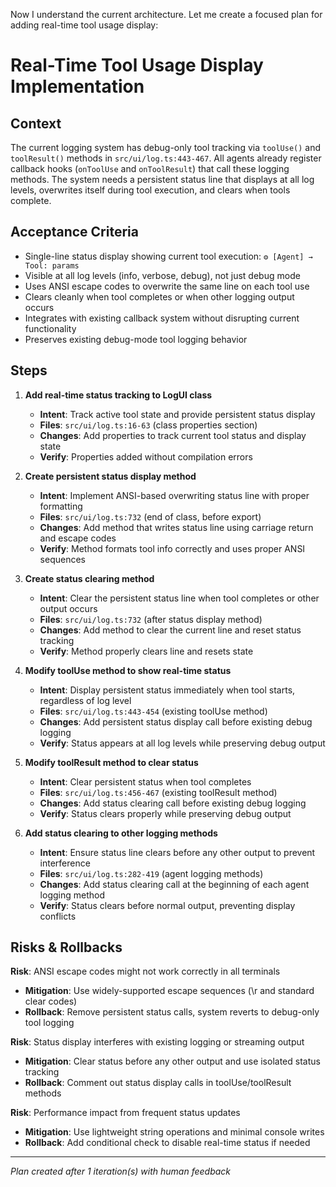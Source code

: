 Now I understand the current architecture. Let me create a focused plan for adding real-time tool usage display:

# Real-Time Tool Usage Display Implementation

## Context
The current logging system has debug-only tool tracking via `toolUse()` and `toolResult()` methods in `src/ui/log.ts:443-467`. All agents already register callback hooks (`onToolUse` and `onToolResult`) that call these logging methods. The system needs a persistent status line that displays at all log levels, overwrites itself during tool execution, and clears when tools complete.

## Acceptance Criteria
- Single-line status display showing current tool execution: `⚙️ [Agent] → Tool: params`
- Visible at all log levels (info, verbose, debug), not just debug mode
- Uses ANSI escape codes to overwrite the same line on each tool use
- Clears cleanly when tool completes or when other logging output occurs
- Integrates with existing callback system without disrupting current functionality
- Preserves existing debug-mode tool logging behavior

## Steps

1. **Add real-time status tracking to LogUI class**
   - **Intent**: Track active tool state and provide persistent status display
   - **Files**: `src/ui/log.ts:16-63` (class properties section)
   - **Changes**: Add properties to track current tool status and display state
   - **Verify**: Properties added without compilation errors

2. **Create persistent status display method**
   - **Intent**: Implement ANSI-based overwriting status line with proper formatting
   - **Files**: `src/ui/log.ts:732` (end of class, before export)
   - **Changes**: Add method that writes status line using carriage return and escape codes
   - **Verify**: Method formats tool info correctly and uses proper ANSI sequences

3. **Create status clearing method**
   - **Intent**: Clear the persistent status line when tool completes or other output occurs
   - **Files**: `src/ui/log.ts:732` (after status display method)
   - **Changes**: Add method to clear the current line and reset status tracking
   - **Verify**: Method properly clears line and resets state

4. **Modify toolUse method to show real-time status**
   - **Intent**: Display persistent status immediately when tool starts, regardless of log level
   - **Files**: `src/ui/log.ts:443-454` (existing toolUse method)
   - **Changes**: Add persistent status display call before existing debug logging
   - **Verify**: Status appears at all log levels while preserving debug output

5. **Modify toolResult method to clear status**
   - **Intent**: Clear persistent status when tool completes
   - **Files**: `src/ui/log.ts:456-467` (existing toolResult method)
   - **Changes**: Add status clearing call before existing debug logging
   - **Verify**: Status clears properly while preserving debug output

6. **Add status clearing to other logging methods**
   - **Intent**: Ensure status line clears before any other output to prevent interference
   - **Files**: `src/ui/log.ts:282-419` (agent logging methods)
   - **Changes**: Add status clearing call at the beginning of each agent logging method
   - **Verify**: Status clears before normal output, preventing display conflicts

## Risks & Rollbacks

**Risk**: ANSI escape codes might not work correctly in all terminals
- **Mitigation**: Use widely-supported escape sequences (\r and standard clear codes)
- **Rollback**: Remove persistent status calls, system reverts to debug-only tool logging

**Risk**: Status display interferes with existing logging or streaming output
- **Mitigation**: Clear status before any other output and use isolated status tracking
- **Rollback**: Comment out status display calls in toolUse/toolResult methods

**Risk**: Performance impact from frequent status updates
- **Mitigation**: Use lightweight string operations and minimal console writes
- **Rollback**: Add conditional check to disable real-time status if needed

---
_Plan created after 1 iteration(s) with human feedback_
